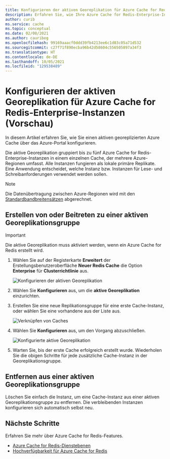 ```yaml
---
title: Konfigurieren der aktiven Georeplikation für Azure Cache for Redis-Enterprise-Instanzen
description: Erfahren Sie, wie Ihre Azure Cache for Redis-Enterprise-Instanzen über Azure-Regionen hinweg repliziert werden.
author: curib
ms.service: cache
ms.topic: conceptual
ms.date: 02/08/2021
ms.author: cauribeg
ms.openlocfilehash: 99169aaacf0ddd39fb4213ee6c1d83c05a71d532
ms.sourcegitcommit: c27f71f890ecba96b42d58604c556505897a34f3
ms.translationtype: HT
ms.contentlocale: de-DE
ms.lasthandoff: 10/05/2021
ms.locfileid: "129538489"
---
```

# <a name="configure-active-geo-replication-for-enterprise-azure-cache-for-redis-instances-preview"></a>Konfigurieren der aktiven Georeplikation für Azure Cache for Redis-Enterprise-Instanzen (Vorschau)

In diesem Artikel erfahren Sie, wie Sie einen aktiven georeplizierten Azure Cache über das Azure-Portal konfigurieren.

Die aktive Georeplikation gruppiert bis zu fünf Azure Cache for Redis-Enterprise-Instanzen in einem einzelnen Cache, der mehrere Azure-Regionen umfasst. Alle Instanzen fungieren als lokale primäre Replikate. Eine Anwendung entscheidet, welche Instanz bzw. Instanzen für Lese- und Schreibanforderungen verwendet werden sollen.

> [!NOTE]
> Die Datenübertragung zwischen Azure-Regionen wird mit den [Standardbandbreitensätzen](https://azure.microsoft.com/pricing/details/bandwidth/) abgerechnet.

## <a name="create-or-join-an-active-geo-replication-group"></a>Erstellen von oder Beitreten zu einer aktiven Georeplikationsgruppe

> [!IMPORTANT]
> Die aktive Georeplikation muss aktiviert werden, wenn ein Azure Cache for Redis erstellt wird.
>
>

1. Wählen Sie auf der Registerkarte **Erweitert** der Erstellungsbenutzeroberfläche **Neuer Redis Cache** die Option **Enterprise** für **Clusterrichtlinie** aus.

    ![Konfigurieren der aktiven Georeplikation](./media/cache-how-to-active-geo-replication/cache-active-geo-replication-not-configured.png)

1. Wählen Sie **Konfigurieren** aus, um die **aktive Georeplikation** einzurichten.

1. Erstellen Sie eine neue Replikationsgruppe für eine erste Cache-Instanz, oder wählen Sie eine vorhandene aus der Liste aus.

    ![Verknüpfen von Caches](./media/cache-how-to-active-geo-replication/cache-active-geo-replication-new-group.png)

1. Wählen Sie **Konfigurieren** aus, um den Vorgang abzuschließen.

    ![Konfigurierte aktive Georeplikation](./media/cache-how-to-active-geo-replication/cache-active-geo-replication-configured.png)

1. Warten Sie, bis der erste Cache erfolgreich erstellt wurde. Wiederholen Sie die obigen Schritte für jede zusätzliche Cache-Instanz in der Georeplikationsgruppe.

## <a name="remove-from-an-active-geo-replication-group"></a>Entfernen aus einer aktiven Georeplikationsgruppe

Löschen Sie einfach die Instanz, um eine Cache-Instanz aus einer aktiven Georeplikationsgruppe zu entfernen. Die verbleibenden Instanzen konfigurieren sich automatisch selbst neu.

## <a name="next-steps"></a>Nächste Schritte

Erfahren Sie mehr über Azure Cache for Redis-Features.

* [Azure Cache for Redis-Dienstebenen](cache-overview.md#service-tiers)
* [Hochverfügbarkeit für Azure Cache for Redis](cache-high-availability.md)
